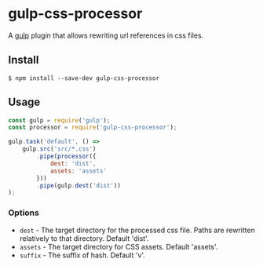 # gulp-css-processor

A [gulp](http://gulpjs.com/) plugin that allows rewriting url references in css files.

## Install

```
$ npm install --save-dev gulp-css-processor
```

## Usage

```js
const gulp = require('gulp');
const processor = require('gulp-css-processor');

gulp.task('default', () =>
	gulp.src('src/*.css')
		.pipe(processor({
		    dest: 'dist',
		    assets: 'assets'
		}))
		.pipe(gulp.dest('dist'))
);
```

### Options
- `dest` - The target directory for the processed css file. Paths are rewritten relatively to that directory. Default 'dist'.
- `assets` - The target directory for CSS assets. Default 'assets'.
- `suffix` - The suffix of hash. Default 'v'.
